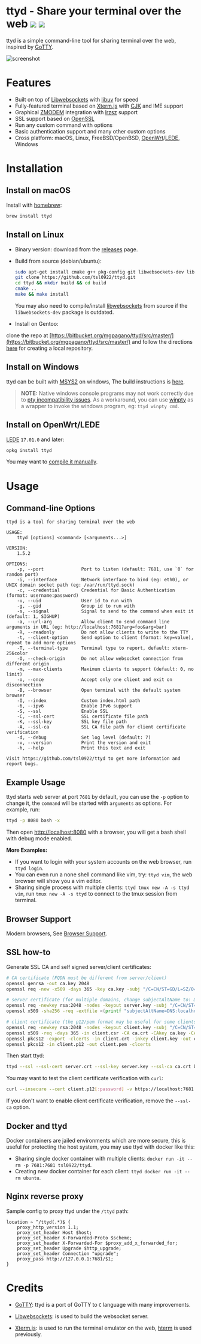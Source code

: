 # ttyd - Share your terminal over the web [![](https://github.com/tsl0922/ttyd/workflows/frontend/badge.svg)](https://github.com/tsl0922/ttyd/actions?workflow=frontend) [![](https://github.com/tsl0922/ttyd/workflows/backend/badge.svg)](https://github.com/tsl0922/ttyd/actions?workflow=backend)

ttyd is a simple command-line tool for sharing terminal over the web, inspired by [GoTTY][1].

![screenshot](https://github.com/tsl0922/ttyd/raw/master/screenshot.gif)

# Features

- Built on top of [Libwebsockets][2] with [libuv][20] for speed
- Fully-featured terminal based on [Xterm.js][3] with [CJK][18] and IME support
- Graphical [ZMODEM][16] integration with [lrzsz][17] support
- SSL support based on [OpenSSL][4]
- Run any custom command with options
- Basic authentication support and many other custom options
- Cross platform: macOS, Linux, FreeBSD/OpenBSD, [OpenWrt][5]/[LEDE][6], Windows

# Installation

## Install on macOS

Install with [homebrew][7]:

```bash
brew install ttyd
```

## Install on Linux

- Binary version: download from the [releases](https://github.com/tsl0922/ttyd/releases) page.
- Build from source (debian/ubuntu):

    ```bash
    sudo apt-get install cmake g++ pkg-config git libwebsockets-dev libjson-c-dev zlib1g-dev libssl-dev libuv1-dev
    git clone https://github.com/tsl0922/ttyd.git
    cd ttyd && mkdir build && cd build
    cmake ..
    make && make install
    ```

    You may also need to compile/install [libwebsockets][2] from source if the `libwebsockets-dev` package is outdated.
    
- Install on Gentoo:

clone the repo at [https://bitbucket.org/mgpagano/ttyd/src/master/](https://bitbucket.org/mgpagano/ttyd/src/master/) and follow the directions [here](https://wiki.gentoo.org/wiki/Custom_repository#Creating_a_local_repository) for creating a local repository.

## Install on Windows

ttyd can be built with [MSYS2][10] on windows, The build instructions is [here][13].

> **NOTE:** Native windows console programs may not work correctly due to [pty incompatibility issues][11].
 As a workaround, you can use [winpty][12] as a wrapper to invoke the windows program, eg: `ttyd winpty cmd`.

## Install on OpenWrt/LEDE

[LEDE][6] `17.01.0` and later:

```bash
opkg install ttyd
```

You may want to [compile it manually][14].

# Usage

## Command-line Options

```
ttyd is a tool for sharing terminal over the web

USAGE:
    ttyd [options] <command> [<arguments...>]

VERSION:
    1.5.2

OPTIONS:
    -p, --port              Port to listen (default: 7681, use `0` for random port)
    -i, --interface         Network interface to bind (eg: eth0), or UNIX domain socket path (eg: /var/run/ttyd.sock)
    -c, --credential        Credential for Basic Authentication (format: username:password)
    -u, --uid               User id to run with
    -g, --gid               Group id to run with
    -s, --signal            Signal to send to the command when exit it (default: 1, SIGHUP)
    -a, --url-arg           Allow client to send command line arguments in URL (eg: http://localhost:7681?arg=foo&arg=bar)
    -R, --readonly          Do not allow clients to write to the TTY
    -t, --client-option     Send option to client (format: key=value), repeat to add more options
    -T, --terminal-type     Terminal type to report, default: xterm-256color
    -O, --check-origin      Do not allow websocket connection from different origin
    -m, --max-clients       Maximum clients to support (default: 0, no limit)
    -o, --once              Accept only one client and exit on disconnection
    -B, --browser           Open terminal with the default system browser
    -I, --index             Custom index.html path
    -6, --ipv6              Enable IPv6 support
    -S, --ssl               Enable SSL
    -C, --ssl-cert          SSL certificate file path
    -K, --ssl-key           SSL key file path
    -A, --ssl-ca            SSL CA file path for client certificate verification
    -d, --debug             Set log level (default: 7)
    -v, --version           Print the version and exit
    -h, --help              Print this text and exit

Visit https://github.com/tsl0922/ttyd to get more information and report bugs.
```

## Example Usage

ttyd starts web server at port `7681` by default, you can use the `-p` option to change it, the `command` will be started with `arguments` as options. For example, run:

```bash
ttyd -p 8080 bash -x
```
Then open <http://localhost:8080> with a browser, you will get a bash shell with debug mode enabled.

**More Examples:**

- If you want to login with your system accounts on the web browser, run `ttyd login`.
- You can even run a none shell command like vim, try: `ttyd vim`, the web browser will show you a vim editor.
- Sharing single process with multiple clients: `ttyd tmux new -A -s ttyd vim`, run `tmux new -A -s ttyd` to connect to the tmux session from terminal.

## Browser Support

Modern browsers, See [Browser Support][15].

## SSL how-to

Generate SSL CA and self signed server/client certificates:

```bash
# CA certificate (FQDN must be different from server/client)
openssl genrsa -out ca.key 2048
openssl req -new -x509 -days 365 -key ca.key -subj "/C=CN/ST=GD/L=SZ/O=Acme, Inc./CN=Acme Root CA" -out ca.crt

# server certificate (for multiple domains, change subjectAltName to: DNS:example.com,DNS:www.example.com)
openssl req -newkey rsa:2048 -nodes -keyout server.key -subj "/C=CN/ST=GD/L=SZ/O=Acme, Inc./CN=localhost" -out server.csr
openssl x509 -sha256 -req -extfile <(printf "subjectAltName=DNS:localhost") -days 365 -in server.csr -CA ca.crt -CAkey ca.key -CAcreateserial -out server.crt

# client certificate (the p12/pem format may be useful for some clients)
openssl req -newkey rsa:2048 -nodes -keyout client.key -subj "/C=CN/ST=GD/L=SZ/O=Acme, Inc./CN=client" -out client.csr
openssl x509 -req -days 365 -in client.csr -CA ca.crt -CAkey ca.key -CAcreateserial -out client.crt
openssl pkcs12 -export -clcerts -in client.crt -inkey client.key -out client.p12
openssl pkcs12 -in client.p12 -out client.pem -clcerts
```

Then start ttyd:

```bash
ttyd --ssl --ssl-cert server.crt --ssl-key server.key --ssl-ca ca.crt bash
```
You may want to test the client certificate verification with `curl`:

```bash
curl --insecure --cert client.p12[:password] -v https://localhost:7681
```

If you don't want to enable client certificate verification, remove the `--ssl-ca` option.

## Docker and ttyd

Docker containers are jailed environments which are more secure, this is useful for protecting the host system, you may use ttyd with docker like this:

- Sharing single docker container with multiple clients: `docker run -it --rm -p 7681:7681 tsl0922/ttyd`.
- Creating new docker container for each client: `ttyd docker run -it --rm ubuntu`.

## Nginx reverse proxy

Sample config to proxy ttyd under the `/ttyd` path:

```nginx
location ~ ^/ttyd(.*)$ {
    proxy_http_version 1.1;
    proxy_set_header Host $host;
    proxy_set_header X-Forwarded-Proto $scheme;
    proxy_set_header X-Forwarded-For $proxy_add_x_forwarded_for;
    proxy_set_header Upgrade $http_upgrade;
    proxy_set_header Connection "upgrade";
    proxy_pass http://127.0.0.1:7681/$1;
}
```

# Credits

- [GoTTY][1]: ttyd is a port of GoTTY to `C` language with many improvements.
- [Libwebsockets][2]: is used to build the websocket server.
- [Xterm.js][3]: is used to run the terminal emulator on the web, [hterm][8] is used previously.

  [1]: https://github.com/yudai/gotty
  [2]: https://libwebsockets.org
  [3]: https://github.com/xtermjs/xterm.js
  [4]: https://www.openssl.org
  [5]: https://openwrt.org
  [6]: https://www.lede-project.org
  [7]: http://brew.sh
  [8]: https://chromium.googlesource.com/apps/libapps/+/HEAD/hterm
  [9]: https://github.com/tsl0922/ttyd/issues/6
  [10]: http://msys2.github.io
  [11]: https://github.com/mintty/mintty/blob/master/wiki/Tips.md#inputoutput-interaction-with-alien-programs
  [12]: https://github.com/rprichard/winpty
  [13]: https://github.com/tsl0922/ttyd/tree/master/msys2
  [14]: https://github.com/tsl0922/ttyd/tree/master/openwrt
  [15]: https://github.com/xtermjs/xterm.js#browser-support
  [16]: https://en.wikipedia.org/wiki/ZMODEM
  [17]: https://ohse.de/uwe/software/lrzsz.html
  [18]: https://en.wikipedia.org/wiki/CJK_characters
  [19]: https://cmake.org/
  [20]: https://libuv.org/
